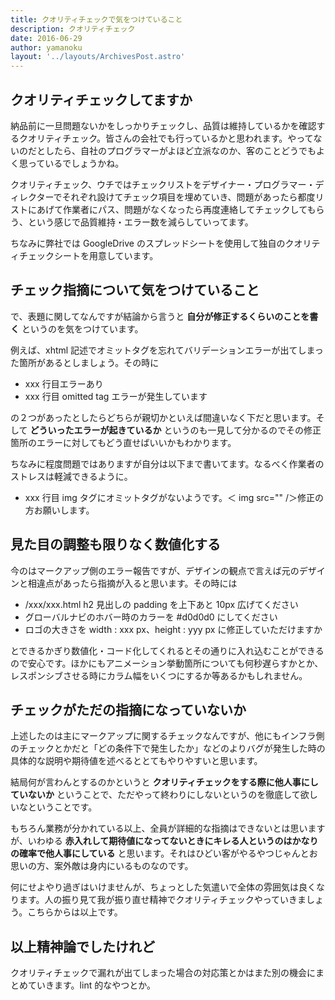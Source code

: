 ```yaml
---
title: クオリティチェックで気をつけていること
description: クオリティチェック
date: 2016-06-29
author: yamanoku
layout: '../layouts/ArchivesPost.astro'
---
```


## クオリティチェックしてますか

納品前に一旦問題ないかをしっかりチェックし、品質は維持しているかを確認するクオリティチェック。皆さんの会社でも行っているかと思われます。やってないのだとしたら、自社のプログラマーがよほど立派なのか、客のことどうでもよく思っているでしょうかね。

クオリティチェック、ウチではチェックリストをデザイナー・プログラマー・ディレクターでそれぞれ設けてチェック項目を埋めていき、問題があったら都度リストにあげて作業者にパス、問題がなくなったら再度連絡してチェックしてもらう、という感じで品質維持・エラー数を減らしていってます。

ちなみに弊社では GoogleDrive のスプレッドシートを使用して独自のクオリティチェックシートを用意しています。

## チェック指摘について気をつけていること

で、表題に関してなんですが結論から言うと **自分が修正するくらいのことを書く** というのを気をつけています。

例えば、xhtml 記述でオミットタグを忘れてバリデーションエラーが出てしまった箇所があるとしましょう。その時に

- xxx 行目エラーあり
- xxx 行目 omitted tag エラーが発生しています

の２つがあったとしたらどちらが親切かといえば間違いなく下だと思います。そして **どういったエラーが起きているか** というのも一見して分かるのでその修正箇所のエラーに対してもどう直せばいいかもわかります。

ちなみに程度問題ではありますが自分は以下まで書いてます。なるべく作業者のストレスは軽減できるように。

- xxx 行目 img タグにオミットタグがないようです。＜ img src="" /＞修正の方お願いします。

## 見た目の調整も限りなく数値化する

今のはマークアップ側のエラー報告ですが、デザインの観点で言えば元のデザインと相違点があったら指摘が入ると思います。その時には

- /xxx/xxx.html h2 見出しの padding を上下あと 10px 広げてください
- グローバルナビのホバー時のカラーを #d0d0d0 にしてください
- ロゴの大きさを width : xxx px、height : yyy px に修正していただけますか

とできるかぎり数値化・コード化してくれるとその通りに入れ込むことができるので安心です。ほかにもアニメーション挙動箇所についても何秒遅らすかとか、レスポンシブさせる時にカラム幅をいくつにするか等あるかもしれません。

## チェックがただの指摘になっていないか

上述したのは主にマークアップに関するチェックなんですが、他にもインフラ側のチェックとかだと「どの条件下で発生したか」などのよりバグが発生した時の具体的な説明や期待値を述べるととてもやりやすいと思います。

結局何が言わんとするのかというと **クオリティチェックをする際に他人事にしていないか** ということで、ただやって終わりにしないというのを徹底して欲しいなということです。

もちろん業務が分かれている以上、全員が詳細的な指摘はできないとは思いますが、いわゆる **赤入れして期待値になってないときにキレる人というのはかなりの確率で他人事にしている** と思います。それはひどい客がやるやつじゃんとお思いの方、案外敵は身内にいるものなのです。

何にせよやり過ぎはいけませんが、ちょっとした気遣いで全体の雰囲気は良くなります。人の振り見て我が振り直せ精神でクオリティチェックやっていきましょう。こちらからは以上です。

## 以上精神論でしたけれど

クオリティチェックで漏れが出てしまった場合の対応策とかはまた別の機会にまとめていきます。lint 的なやつとか。
